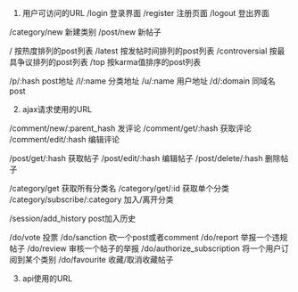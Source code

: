 1. 用户可访问的URL
  /login  登录界面
  /register 注册页面
  /logout 登出界面

  /category/new 新建类别
  /post/new 新帖子

  /               按热度排列的post列表
  /latest         按发帖时间排列的post列表
  /controversial  按最具争议排列的post列表
  /top            按karma值排序的post列表

  /p/:hash  post地址
  /l/:name  分类地址
  /u/:name  用户地址
  /d/:domain  同域名post

2. ajax请求使用的URL

  /comment/new/:parent_hash  发评论
  /comment/get/:hash 获取评论
  /comment/edit/:hash 编辑评论

  /post/get/:hash 获取帖子
  /post/edit/:hash 编辑帖子
  /post/delete/:hash 删除帖子

  /category/get         获取所有分类名
  /category/get/:id     获取单个分类
  /category/subscribe/:category 加入/离开分类

  /session/add_history post加入历史

  /do/vote                      投票
  /do/sanction                  砍一个post或者comment
  /do/report                    举报一个违规帖子
  /do/review                    审核一个帖子的举报
  /do/authorize_subscription    将一个用户订阅到某个类别
  /do/favourite                 收藏/取消收藏帖子

3. api使用的URL
